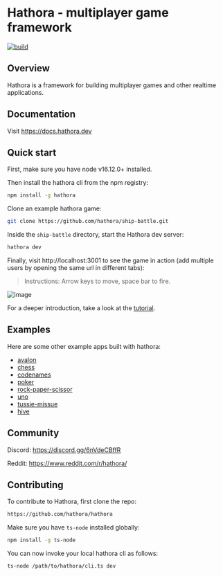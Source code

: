 # Hathora - multiplayer game framework

[![build](https://github.com/hathora/hathora/actions/workflows/build.yml/badge.svg)](https://github.com/hathora/hathora/actions/workflows/build.yml)

## Overview

Hathora is a framework for building multiplayer games and other realtime applications.

## Documentation

Visit https://docs.hathora.dev

## Quick start

First, make sure you have node v16.12.0+ installed.

Then install the hathora cli from the npm registry:

```sh
npm install -g hathora
```

Clone an example hathora game:

```sh
git clone https://github.com/hathora/ship-battle.git
```

Inside the `ship-battle` directory, start the Hathora dev server:

```sh
hathora dev
```

Finally, visit http://localhost:3001 to see the game in action (add multiple users by opening the same url in different tabs):

> Instructions: Arrow keys to move, space bar to fire.

![image](https://user-images.githubusercontent.com/5400947/149647035-91442df6-73d6-4b55-ae30-f3862e8b5c8b.png)

For a deeper introduction, take a look at the [tutorial](https://docs.hathora.dev/#/tutorial).

## Examples

Here are some other example apps built with hathora:

- [avalon](examples/avalon)
- [chess](examples/chess)
- [codenames](examples/codenames)
- [poker](examples/poker)
- [rock-paper-scissor](examples/rock-paper-scissor)
- [uno](examples/uno)
- [tussie-missue](https://github.com/hpx7/tussie-mussie)
- [hive](https://github.com/knigam/hive)

## Community

Discord: https://discord.gg/6nVdeCBffR

Reddit: https://www.reddit.com/r/hathora/

## Contributing

To contribute to Hathora, first clone the repo:

```sh
https://github.com/hathora/hathora
```

Make sure you have `ts-node` installed globally:

```sh
npm install -g ts-node
```

You can now invoke your local hathora cli as follows:

```
ts-node /path/to/hathora/cli.ts dev
```
